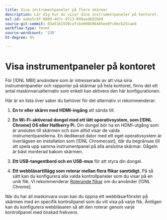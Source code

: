 ```yaml
---
title: Visa instrumentpaneler på flera skärmar
description: Lär dig hur du visar dina instrumentpaneler på kontoret.
exl-id: aabe5c8f-0809-467c-9713-099aed6926b9
source-git-commit: 03a5161930cafcbe600b96465ee0fc0ecb25cae8
workflow-type: tm+mt
source-wordcount: '235'
ht-degree: 0%

---
```


# Visa instrumentpaneler på kontoret

För [!DNL MBI] användare som är intresserade av att visa sina instrumentpaneler och rapporter på skärmar på hela kontoret, finns det ett antal maskinvarualternativ som enkelt kan aktivera den här konfigurationen.

Här är en lista över saker du behöver för det alternativ vi rekommenderar:

1. **En tv eller skärm med HDMI-ingång** att sända till.

1. **En Wi-Fi-aktiverad dongel med ett lätt operativsystem, som [!DNL Chrome] OS eller Hallberry Pi.** Din dongel bör ha en HDMI-utgång som är ansluten till skärmen och som alltid visar de valda instrumentpanelerna. En dedikerad dator med ett eget operativsystem är överlägsen en installation som [!DNL Chromecast], där du begränsas till att spela upp samma instrumentpanel på alla anslutna skärmar. Gågeln är bäst monterad bakom skärmen.

1. **Ett USB-tangentbord och en USB-mus** för att styra din dongel.

1. **Ett webbläsartillägg som roterar mellan flera flikar samtidigt.** På så sätt kan du konfigurera alla valda kontrollpaneler som du visar på en unik flik. Vi rekommenderar [Roterande flikar](https://chrome.google.com/webstore/detail/revolver-tabs/dlknooajieciikpedpldejhhijacnbda?hl=en) om du använder [!DNL Chrome].

När du har all maskinvara ovan kan du öppna ett webbläsarfönster på skärmen med en specifik kontrollpanel som du vill visa på varje flik. Äntligen kan du konfigurera webbläsaren så att den roterar genom varje kontrollpanel med önskad frekvens.
